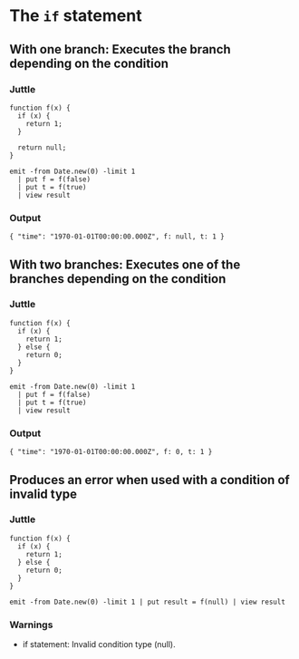 The `if` statement
==================

With one branch: Executes the branch depending on the condition
---------------------------------------------------------------

### Juttle

    function f(x) {
      if (x) {
        return 1;
      }

      return null;
    }

    emit -from Date.new(0) -limit 1
      | put f = f(false)
      | put t = f(true)
      | view result

### Output

    { "time": "1970-01-01T00:00:00.000Z", f: null, t: 1 }

With two branches: Executes one of the branches depending on the condition
--------------------------------------------------------------------------

### Juttle

    function f(x) {
      if (x) {
        return 1;
      } else {
        return 0;
      }
    }

    emit -from Date.new(0) -limit 1
      | put f = f(false)
      | put t = f(true)
      | view result

### Output

    { "time": "1970-01-01T00:00:00.000Z", f: 0, t: 1 }

Produces an error when used with a condition of invalid type
------------------------------------------------------------

### Juttle

    function f(x) {
      if (x) {
        return 1;
      } else {
        return 0;
      }
    }

    emit -from Date.new(0) -limit 1 | put result = f(null) | view result

### Warnings

  * if statement: Invalid condition type (null).

